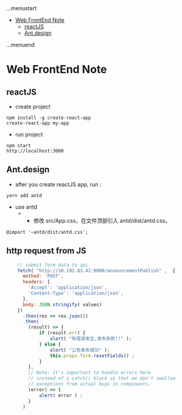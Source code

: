 ...menustart

 - [Web FrontEnd Note](#4a5647bb8fe0a7a3f6eb3fe7e2d038d6)
     - [reactJS](#6f2631dbb72803960030d1912849b034)
     - [Ant.design](#2efb47900229246f126114d5446309c8)

...menuend


<h2 id="4a5647bb8fe0a7a3f6eb3fe7e2d038d6"></h2>

# Web FrontEnd Note

<h2 id="6f2631dbb72803960030d1912849b034"></h2>

## reactJS

 - create project

```
npm install -g create-react-app
create-react-app my-app
```

 - run project

```
npm start
http://localhost:3000
```

<h2 id="2efb47900229246f126114d5446309c8"></h2>

## Ant.design

 - after you create reactJS app, run :

```
yarn add antd
```

 - use antd
    - - 修改 src/App.css，在文件顶部引入 antd/dist/antd.css。

```
@import '~antd/dist/antd.css';
```

## http request from JS

```javascript
    // submit form data to api
    fetch( "http://10.192.83.42:9000/announcementPublish" ,  {
      method: 'POST',
      headers: {
        'Accept': 'application/json',
        'Content-Type': 'application/json',
      },
      body: JSON.stringify( values)
    })
      .then(res => res.json())
      .then(
        (result) => {
            if (result.err) {
                alert( "有错误发生,发布失败!!" ); 
            } else {
                alert( "公告发布成功" );
                this.props.form.resetFields() ;
            }
        },
        // Note: it's important to handle errors here
        // instead of a catch() block so that we don't swallow
        // exceptions from actual bugs in components.
        (error) => {
            alert( error ) ;
        }
      )
```

